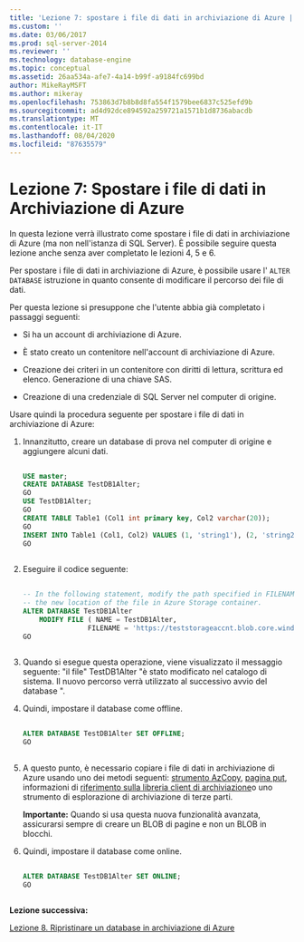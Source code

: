 ```yaml
---
title: 'Lezione 7: spostare i file di dati in archiviazione di Azure | Microsoft Docs'
ms.custom: ''
ms.date: 03/06/2017
ms.prod: sql-server-2014
ms.reviewer: ''
ms.technology: database-engine
ms.topic: conceptual
ms.assetid: 26aa534a-afe7-4a14-b99f-a9184fc699bd
author: MikeRayMSFT
ms.author: mikeray
ms.openlocfilehash: 753863d7b8b8d8fa554f1579bee6837c525efd9b
ms.sourcegitcommit: ad4d92dce894592a259721a1571b1d8736abacdb
ms.translationtype: MT
ms.contentlocale: it-IT
ms.lasthandoff: 08/04/2020
ms.locfileid: "87635579"
---
```

# <a name="lesson-7-move-your-data-files-to-azure-storage"></a>Lezione 7: Spostare i file di dati in Archiviazione di Azure
  In questa lezione verrà illustrato come spostare i file di dati in archiviazione di Azure (ma non nell'istanza di SQL Server). È possibile seguire questa lezione anche senza aver completato le lezioni 4, 5 e 6.  
  
 Per spostare i file di dati in archiviazione di Azure, è possibile usare l' `ALTER DATABASE` istruzione in quanto consente di modificare il percorso dei file di dati.  
  
 Per questa lezione si presuppone che l'utente abbia già completato i passaggi seguenti:  
  
-   Si ha un account di archiviazione di Azure.  
  
-   È stato creato un contenitore nell'account di archiviazione di Azure.  
  
-   Creazione dei criteri in un contenitore con diritti di lettura, scrittura ed elenco. Generazione di una chiave SAS.  
  
-   Creazione di una credenziale di SQL Server nel computer di origine.  
  
 Usare quindi la procedura seguente per spostare i file di dati in archiviazione di Azure:  
  
1.  Innanzitutto, creare un database di prova nel computer di origine e aggiungere alcuni dati.  
  
    ```sql  
  
    USE master;   
    CREATE DATABASE TestDB1Alter;   
    GO   
    USE TestDB1Alter;   
    GO   
    CREATE TABLE Table1 (Col1 int primary key, Col2 varchar(20));   
    GO   
    INSERT INTO Table1 (Col1, Col2) VALUES (1, 'string1'), (2, 'string2');   
    GO  
  
    ```  
  
2.  Eseguire il codice seguente:  
  
    ```sql  
  
    -- In the following statement, modify the path specified in FILENAME to   
    -- the new location of the file in Azure Storage container.   
    ALTER DATABASE TestDB1Alter    
        MODIFY FILE ( NAME = TestDB1Alter,    
                    FILENAME = 'https://teststorageaccnt.blob.core.windows.net/testcontaineralter/TestDB1AlterData.mdf');   
    GO  
  
    ```  
  
3.  Quando si esegue questa operazione, viene visualizzato il messaggio seguente: "il file" TestDB1Alter "è stato modificato nel catalogo di sistema. Il nuovo percorso verrà utilizzato al successivo avvio del database ".  
  
4.  Quindi, impostare il database come offline.  
  
    ```sql  
  
    ALTER DATABASE TestDB1Alter SET OFFLINE;   
    GO  
  
    ```  
  
5.  A questo punto, è necessario copiare i file di dati in archiviazione di Azure usando uno dei metodi seguenti: [strumento AzCopy](https://docs.microsoft.com/archive/blogs/windowsazurestorage/azcopy-uploadingdownloading-files-for-windows-azure-blobs), [pagina put](https://msdn.microsoft.com/library/azure/ee691975.aspx), informazioni di [riferimento sulla libreria client di archiviazione](https://msdn.microsoft.com/library/azure/dn261237.aspx)o uno strumento di esplorazione di archiviazione di terze parti.  
  
     **Importante:** Quando si usa questa nuova funzionalità avanzata, assicurarsi sempre di creare un BLOB di pagine e non un BLOB in blocchi.  
  
6.  Quindi, impostare il database come online.  
  
    ```sql  
  
    ALTER DATABASE TestDB1Alter SET ONLINE;   
    GO  
  
    ```  
  
 **Lezione successiva:**  
  
 [Lezione 8. Ripristinare un database in archiviazione di Azure](lesson-7-restore-a-database-to-a-point-in-time.md)  
  
  
